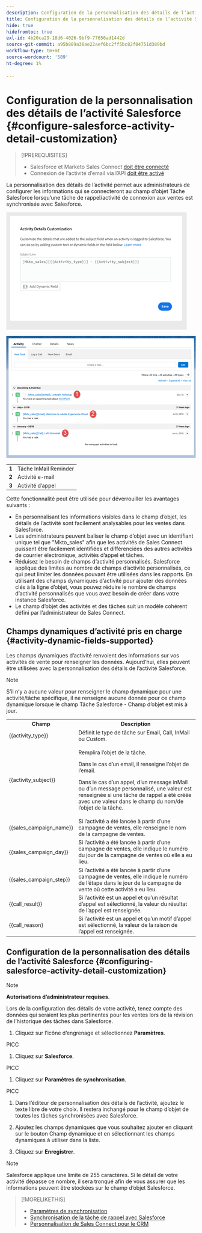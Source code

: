 ```yaml
---
description: Configuration de la personnalisation des détails de l’activité Salesforce - Documents Marketo - Documentation du produit
title: Configuration de la personnalisation des détails de l’activité Salesforce
hide: true
hidefromtoc: true
exl-id: 4b20ca29-18d6-4026-9bf9-77656ad1442d
source-git-commit: a95b889a36ae22aef6bc2ff5bc82f04751d389bd
workflow-type: tm+mt
source-wordcount: '589'
ht-degree: 1%

---
```


# Configuration de la personnalisation des détails de l’activité Salesforce {#configure-salesforce-activity-detail-customization}

>[!PREREQUISITES]
>
>* Salesforce et Marketo Sales Connect [doit être connecté](/help/marketo/product-docs/marketo-sales-connect/crm/salesforce-integration/connect-your-sales-connect-account-to-salesforce.md)
>* Connexion de l’activité d’email via l’API [doit être activé](/help/marketo/product-docs/marketo-sales-connect/crm/salesforce-integration/salesforce-sync-settings.md)


La personnalisation des détails de l’activité permet aux administrateurs de configurer les informations qui se connecteront au champ d’objet Tâche Salesforce lorsqu’une tâche de rappel/activité de connexion aux ventes est synchronisée avec Salesforce.

![](assets/configure-salesforce-activity-detail-customization-1.png)

![](assets/configure-salesforce-activity-detail-customization-2.png)

<table>
 <tr>
  <td><strong>1</td>
  <td>Tâche InMail Reminder</td>
 </tr>
 <tr>
  <td><strong>2</td>
  <td>Activité e-mail</td>
 </tr>
 <tr>
  <td><strong>3</td>
  <td>Activité d’appel</td>
 </tr>
</table>

Cette fonctionnalité peut être utilisée pour déverrouiller les avantages suivants :

* En personnalisant les informations visibles dans le champ d’objet, les détails de l’activité sont facilement analysables pour les ventes dans Salesforce.
* Les administrateurs peuvent baliser le champ d’objet avec un identifiant unique tel que &quot;Mkto_sales&quot; afin que les activités de Sales Connect puissent être facilement identifiées et différenciées des autres activités de courrier électronique, activités d’appel et tâches.
* Réduisez le besoin de champs d’activité personnalisés. Salesforce applique des limites au nombre de champs d’activité personnalisés, ce qui peut limiter les données pouvant être utilisées dans les rapports. En utilisant des champs dynamiques d’activité pour ajouter des données clés à la ligne d’objet, vous pouvez réduire le nombre de champs d’activité personnalisés que vous avez besoin de créer dans votre instance Salesforce.
* Le champ d’objet des activités et des tâches suit un modèle cohérent défini par l’administrateur de Sales Connect.

## Champs dynamiques d’activité pris en charge {#activity-dynamic-fields-supported}

Les champs dynamiques d’activité renvoient des informations sur vos activités de vente pour renseigner les données. Aujourd’hui, elles peuvent être utilisées avec la personnalisation des détails de l’activité Salesforce.

>[!NOTE]
>
>S’il n’y a aucune valeur pour renseigner le champ dynamique pour une activité/tâche spécifique, il ne renseigne aucune donnée pour ce champ dynamique lorsque le champ Tâche Salesforce - Champ d’objet est mis à jour.

<table>
 <tr>
  <th>Champ</th>
  <th>Description</th>
 </tr>
 <tr>
  <td>{{activity_type}}</td>
  <td>Définit le type de tâche sur Email, Call, InMail ou Custom.</td>
 </tr>
 <tr>
  <td>{{activity_subject}}</td>
  <td><p>Remplira l’objet de la tâche.</p>
      <p>Dans le cas d’un email, il renseigne l’objet de l’email.</p>
      <p>Dans le cas d’un appel, d’un message inMail ou d’un message personnalisé, une valeur est renseignée si une tâche de rappel a été créée avec une valeur dans le champ du nom/de l’objet de la tâche.</p></td>
 </tr>
 <tr>
  <td>{{sales_campaign_name}}</td>
  <td>Si l’activité a été lancée à partir d’une campagne de ventes, elle renseigne le nom de la campagne de ventes.</td>
 </tr>
 <tr>
  <td>{{sales_campaign_day}}</td>
  <td>Si l’activité a été lancée à partir d’une campagne de ventes, elle indique le numéro du jour de la campagne de ventes où elle a eu lieu.</td>
 </tr>
 <tr>
  <td>{{sales_campaign_step}}</td>
  <td>Si l’activité a été lancée à partir d’une campagne de ventes, elle indique le numéro de l’étape dans le jour de la campagne de vente où cette activité a eu lieu.</td>
 </tr>
 <tr>
  <td>{{call_result}}</td>
  <td>Si l’activité est un appel et qu’un résultat d’appel est sélectionné, la valeur du résultat de l’appel est renseignée.</td>
 </tr>
 <tr>
  <td>{{call_reason}</td>
  <td>Si l’activité est un appel et qu’un motif d’appel est sélectionné, la valeur de la raison de l’appel est renseignée.</td>
 </tr>
</table>

## Configuration de la personnalisation des détails de l’activité Salesforce {#configuring-salesforce-activity-detail-customization}

>[!NOTE]
>
>**Autorisations d’administrateur requises.**

Lors de la configuration des détails de votre activité, tenez compte des données qui seraient les plus pertinentes pour les ventes lors de la révision de l’historique des tâches dans Salesforce.

1. Cliquez sur l’icône d’engrenage et sélectionnez **Paramètres**.

PICC

1. Cliquez sur **Salesforce**.

PICC

1. Cliquez sur **Paramètres de synchronisation**.

PICC

1. Dans l’éditeur de personnalisation des détails de l’activité, ajoutez le texte libre de votre choix. Il restera inchangé pour le champ d’objet de toutes les tâches synchronisées avec Salesforce.

1. Ajoutez les champs dynamiques que vous souhaitez ajouter en cliquant sur le bouton Champ dynamique et en sélectionnant les champs dynamiques à utiliser dans la liste.

1. Cliquez sur **Enregistrer**.

>[!NOTE]
>
>Salesforce applique une limite de 255 caractères. Si le détail de votre activité dépasse ce nombre, il sera tronqué afin de vous assurer que les informations peuvent être stockées sur le champ d’objet Salesforce.

>[!MORELIKETHIS]
>
>* [Paramètres de synchronisation](/help/marketo/product-docs/marketo-sales-connect/crm/salesforce-integration/salesforce-sync-settings.md)
>* [Synchronisation de la tâche de rappel avec Salesforce](/help/marketo/product-docs/marketo-sales-connect/tasks/reminder-task-sync-with-salesforce.md)
>* [Personnalisation de Sales Connect pour le CRM](/help/marketo/product-docs/marketo-sales-connect/crm/salesforce-customization/sales-connect-customizations-for-crm.md)

